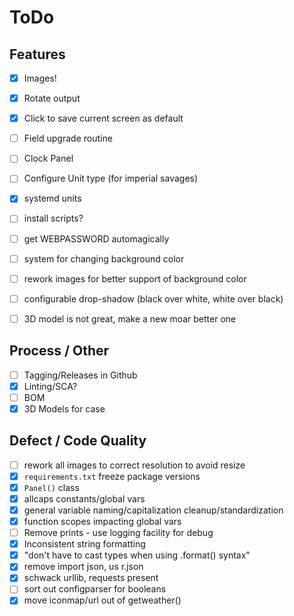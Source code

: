 # ToDo
## Features
- [x] Images!
- [x] Rotate output
- [x] Click to save current screen as default
- [ ] Field upgrade routine
- [ ] Clock Panel
- [ ] Configure Unit type (for imperial savages)
- [x] systemd units
- [ ] install scripts?
- [ ] get WEBPASSWORD automagically
- [ ] system for changing background color
- [ ] rework images for better support of background color
- [ ] configurable drop-shadow (black over white, white over black)
- [ ] 3D model is not great, make a new moar better one


## Process / Other
- [ ] Tagging/Releases in Github
- [x] Linting/SCA?
- [ ] BOM
- [x] 3D Models for case

## Defect / Code Quality
- [ ] rework all images to correct resolution to avoid resize
- [x] `requirements.txt` freeze package versions
- [x] `Panel()` class
- [x] allcaps constants/global vars
- [x] general variable naming/capitalization cleanup/standardization
- [x] function scopes impacting global vars
- [ ] Remove prints - use logging facility for debug
- [x] Inconsistent string formatting
- [x] "don't have to cast types when using .format() syntax"
- [x] remove import json, us r.json
- [x] schwack urllib, requests present
- [ ] sort out configparser for booleans
- [x] move iconmap/url out of getweather()